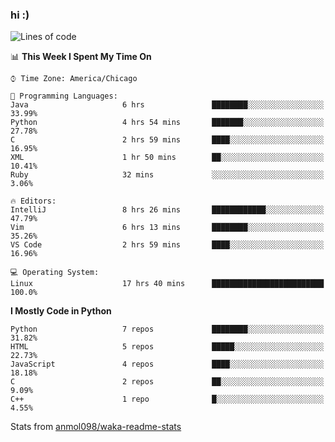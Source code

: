 ### hi :)

<!--START_SECTION:waka-->
![Lines of code](https://img.shields.io/badge/From%20Hello%20World%20I%27ve%20Written-786816%20lines%20of%20code-blue)

📊 **This Week I Spent My Time On** 

```text
⌚︎ Time Zone: America/Chicago

💬 Programming Languages: 
Java                     6 hrs               ████████░░░░░░░░░░░░░░░░░   33.99% 
Python                   4 hrs 54 mins       ███████░░░░░░░░░░░░░░░░░░   27.78% 
C                        2 hrs 59 mins       ████░░░░░░░░░░░░░░░░░░░░░   16.95% 
XML                      1 hr 50 mins        ██░░░░░░░░░░░░░░░░░░░░░░░   10.41% 
Ruby                     32 mins             ░░░░░░░░░░░░░░░░░░░░░░░░░   3.06%

🔥 Editors: 
IntelliJ                 8 hrs 26 mins       ████████████░░░░░░░░░░░░░   47.79% 
Vim                      6 hrs 13 mins       ████████░░░░░░░░░░░░░░░░░   35.26% 
VS Code                  2 hrs 59 mins       ████░░░░░░░░░░░░░░░░░░░░░   16.96%

💻 Operating System: 
Linux                    17 hrs 40 mins      █████████████████████████   100.0%

```

**I Mostly Code in Python** 

```text
Python                   7 repos             ████████░░░░░░░░░░░░░░░░░   31.82% 
HTML                     5 repos             █████░░░░░░░░░░░░░░░░░░░░   22.73% 
JavaScript               4 repos             ████░░░░░░░░░░░░░░░░░░░░░   18.18% 
C                        2 repos             ██░░░░░░░░░░░░░░░░░░░░░░░   9.09% 
C++                      1 repo              █░░░░░░░░░░░░░░░░░░░░░░░░   4.55%

```



<!--END_SECTION:waka-->

Stats from [anmol098/waka-readme-stats](https://github.com/anmol098/waka-readme-stats)